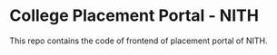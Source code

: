 # College Placement Portal - NITH
This repo contains the code of frontend of placement portal of NITH.
